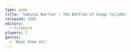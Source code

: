 ```yaml
---
type: game
title: 'Samurai Warrior : The Battles of Usagi Yojimbo'
released: 1988
editors: 
  - Firebird
players: 1
genres:
  - 'Beat them all'
---
```

